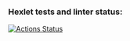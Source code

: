 ### Hexlet tests and linter status:
[![Actions Status](https://github.com/darivna/layout-designer-project-lvl1/workflows/hexlet-check/badge.svg)](https://github.com/darivna/layout-designer-project-lvl1/actions)